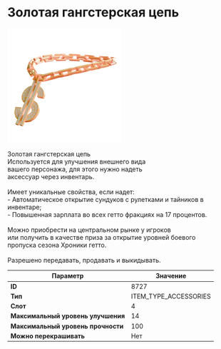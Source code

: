 # Золотая гангстерская цепь

![Item Image](../img/8727.webp?raw=true)

Золотая гангстерская цепь<br>Используется для улучшения внешнего вида<br>вашего персонажа, для этого нужно надеть<br>аксессуар через инвентарь.<br><br>Имеет уникальные свойства, если надет:<br> - Автоматическое открытие сундуков с рулетками и тайников в инвентаре;<br> - Повышенная зарплата во всех гетто фракциях на 17 процентов.<br><br>Можно приобрести на центральном рынке у игроков<br>или получить в качестве приза за открытие уровней боевого<br>пропуска сезона Хроники гетто.<br><br>Разрешено передавать, продавать и выкидывать.


| Параметр | Значение |
|----------|----------|
| **ID** | 8727 |
| **Тип** | ITEM_TYPE_ACCESSORIES |
| **Слот** | 4 |
| **Максимальный уровень улучшения** | 14 |
| **Максимальный уровень прочности** | 100 |
| **Можно перекрашивать** | Нет |

